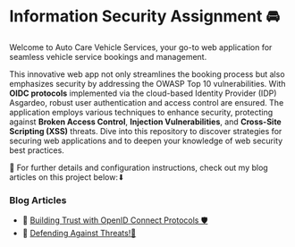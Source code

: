# Information Security Assignment 🚘

Welcome to Auto Care Vehicle Services, your go-to web application for seamless vehicle service bookings and management.

This innovative web app not only streamlines the booking process but also emphasizes security by addressing the OWASP Top 10 vulnerabilities. With **OIDC protocols** implemented via the cloud-based Identity Provider (IDP) Asgardeo, robust user authentication and access control are ensured. The application employs various techniques to enhance security, protecting against **Broken Access Control**, **Injection Vulnerabilities**, and **Cross-Site Scripting (XSS)** threats. Dive into this repository to discover strategies for securing web applications and to deepen your knowledge of web security best practices.

🔎 For further details and configuration instructions, check out my blog articles on this project below:⬇

### Blog Articles

- 📌 [Building Trust with OpenID Connect Protocols 🛡](https://medium.com/@janudabethmin/building-trust-with-openid-connect-protocols-2322515e0fba)
- 📌 [Defending Against Threats!🔐](https://medium.com/)